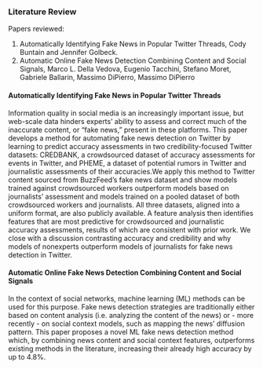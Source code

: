 ### Literature Review

Papers reviewed:

1. Automatically Identifying Fake News in Popular Twitter Threads, Cody Buntain and Jennifer Golbeck.
2. Automatic Online Fake News Detection Combining Content and Social Signals, Marco L. Della Vedova, Eugenio Tacchini, Stefano Moret, Gabriele Ballarin, Massimo DiPierro, Massimo DiPierro

#### Automatically Identifying Fake News in Popular Twitter Threads

Information quality in social media is an increasingly
important issue, but web-scale data hinders experts’ ability
to assess and correct much of the inaccurate content, or “fake
news,” present in these platforms. This paper develops a method
for automating fake news detection on Twitter by learning to
predict accuracy assessments in two credibility-focused Twitter
datasets: CREDBANK, a crowdsourced dataset of accuracy
assessments for events in Twitter, and PHEME, a dataset of
potential rumors in Twitter and journalistic assessments of their
accuracies.We apply this method to Twitter content sourced from
BuzzFeed’s fake news dataset and show models trained against
crowdsourced workers outperform models based on journalists’
assessment and models trained on a pooled dataset of both
crowdsourced workers and journalists. All three datasets, aligned
into a uniform format, are also publicly available. A feature
analysis then identifies features that are most predictive for
crowdsourced and journalistic accuracy assessments, results of
which are consistent with prior work. We close with a discussion
contrasting accuracy and credibility and why models of nonexperts
outperform models of journalists for fake news detection
in Twitter.
#### Automatic Online Fake News Detection Combining Content and Social Signals

In the context of social networks, machine learning
(ML) methods can be used for this purpose. Fake news detection
strategies are traditionally either based on content analysis (i.e.
analyzing the content of the news) or - more recently - on social
context models, such as mapping the news’ diffusion pattern. This paper proposes a novel ML fake news detection
method which, by combining news content and social context features,
outperforms existing methods in the literature, increasing
their already high accuracy by up to 4.8%.
